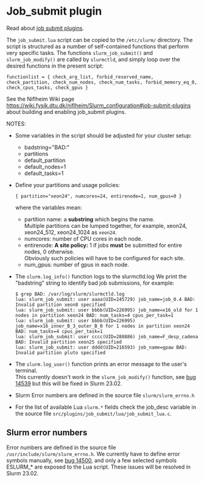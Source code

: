 Job_submit plugin
=================

Read about [job submit plugins]( https://slurm.schedmd.com/job_submit_plugins.html).

The ```job_submit.lua``` script can be copied to the ```/etc/slurm/``` directory.
The script is structured as a number of self-contained functions that perform very specific tasks.
The functions ```slurm_job_submit()``` and ```slurm_job_modify()``` are called by ```slurmctld```,
and simply loop over the desired functions in the present script:
```
functionlist = { check_arg_list, forbid_reserved_name, check_partition, check_num_nodes, check_num_tasks, forbid_memory_eq_0, check_cpus_tasks, check_gpus }
```

See the Niflheim Wiki page https://wiki.fysik.dtu.dk/niflheim/Slurm_configuration#job-submit-plugins 
about building and enabling job_submit plugins.

NOTES:

* Some variables in the script should be adjusted for your cluster setup:

  - badstring="BAD:"
  - partitions
  - default_partition
  - default_nodes=1
  - default_tasks=1

* Define your partitions and usage policies:
  ```
  { partition="xeon24", numcores=24, entirenode=1, num_gpus=0 }
  ```
  where the variables mean:

  - partition name: a **substring** which begins the name.   
    Multiple partitions can be lumped together, for example, xeon24, xeon24_512, xeon24_1024 as ```xeon24```.
  - numcores: number of CPU cores in each node.
  - entirenode: **A site policy:** 1 if jobs **must** be submitted for entire nodes, 0 otherwise.   
    Obviously such policies will have to be configured for each site.
  - num_gpus: number of gpus in each node.


* The ```slurm.log_info()``` function logs to the slurmctld.log
  We print the "badstring" string to identify bad job submissions, for example:
  ```
  $ grep BAD: /var/log/slurm/slurmctld.log
  lua: slurm_job_submit: user aaaa(UID=245729) job_name=job_0.4 BAD: Invalid partition xeon8 specified
  lua: slurm_job_submit: user bbbb(UID=226995) job_name=x16_old for 1 nodes in partition xeon24 BAD: num_tasks=4 cpus_per_task=1
  lua: slurm_job_submit: user bbbb(UID=226995) job_name=x16_inner_B_3_outer_B_0 for 1 nodes in partition xeon24 BAD: num_tasks=4 cpus_per_task=1
  lua: slurm_job_submit: user cccc(UID=288886) job_name=F_desp_cadena BAD: Invalid partition xeon25 specified
  lua: slurm_job_submit: user dddd(UID=216593) job_name=gpaw BAD: Invalid partition pluto specified

  ```


* The ```slurm.log_user()``` function prints an error message to the user's terminal.    
  This currently doesn't work in the ```slurm_job_modify()``` function, 
  see [bug 14539](https://bugs.schedmd.com/show_bug.cgi?id=14539) but this will be fixed in Slurm 23.02.
* Slurm Error numbers are defined in the source file ```slurm/slurm_errno.h```
* For the list of available Lua ```slurm.*``` fields check the job_desc variable in the source file
  ```src/plugins/job_submit/lua/job_submit_lua.c```.

Slurm error numbers
---------------------

Error numbers are defined in the source file ```/usr/include/slurm/slurm_errno.h```.
We currently have to define error symbols manually, see [bug 14500](https://bugs.schedmd.com/show_bug.cgi?id=14500),
and only a few selected symbols ESLURM_* are exposed to the Lua script.
These issues will be resolved in Slurm 23.02.
